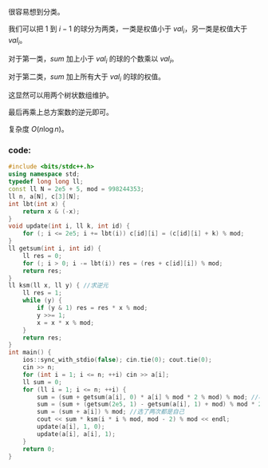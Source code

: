 很容易想到分类。

我们可以把 $1$ 到 $i-1$ 的球分为两类，一类是权值小于 $val_i$，另一类是权值大于 $val_i$。

对于第一类，$sum$ 加上小于 $val_i$ 的球的个数乘以 $val_i$。

对于第二类，$sum$ 加上所有大于 $val_i$ 的球的权值。

这显然可以用两个树状数组维护。

最后再乘上总方案数的逆元即可。

复杂度 $O(n\log n)$。

### code:

```cpp
#include <bits/stdc++.h>
using namespace std;
typedef long long ll;
const ll N = 2e5 + 5, mod = 998244353;
ll n, a[N], c[3][N];
int lbt(int x) {
	return x & (-x);
}
void update(int i, ll k, int id) {
	for (; i <= 2e5; i += lbt(i)) c[id][i] = (c[id][i] + k) % mod;
}
ll getsum(int i, int id) {
	ll res = 0;
	for (; i > 0; i -= lbt(i)) res = (res + c[id][i]) % mod;
	return res;
}
ll ksm(ll x, ll y) { //求逆元
	ll res = 1;
	while (y) {
		if (y & 1) res = res * x % mod;
		y >>= 1;
		x = x * x % mod;
	}
	return res;
}
int main() {
	ios::sync_with_stdio(false); cin.tie(0); cout.tie(0);
	cin >> n;
	for (int i = 1; i <= n; ++i) cin >> a[i];
	ll sum = 0;
	for (ll i = 1; i <= n; ++i) {
		sum = (sum + getsum(a[i], 0) * a[i] % mod * 2 % mod) % mod; //小于
		sum = (sum + (getsum(2e5, 1) - getsum(a[i], 1) + mod) % mod * 2 % mod) % mod; //大于
		sum = (sum + a[i]) % mod; //选了两次都是自己
		cout << sum * ksm(i * i % mod, mod - 2) % mod << endl;
		update(a[i], 1, 0);
		update(a[i], a[i], 1);
	}
	return 0;
}
```
